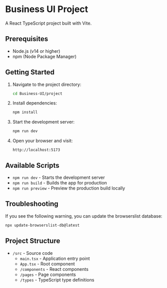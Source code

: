 # Business UI Project

A React TypeScript project built with Vite.

## Prerequisites

- Node.js (v14 or higher)
- npm (Node Package Manager)

## Getting Started

1. Navigate to the project directory:
   ```bash
   cd Business-UI/project
   ```

2. Install dependencies:
   ```bash
   npm install
   ```

3. Start the development server:
   ```bash
   npm run dev
   ```

4. Open your browser and visit:
   ```
   http://localhost:5173
   ```

## Available Scripts

- `npm run dev` - Starts the development server
- `npm run build` - Builds the app for production
- `npm run preview` - Preview the production build locally

## Troubleshooting

If you see the following warning, you can update the browserslist database:
```bash
npx update-browserslist-db@latest
```

## Project Structure

- `/src` - Source code
  - `main.tsx` - Application entry point
  - `App.tsx` - Root component
  - `/components` - React components
  - `/pages` - Page components
  - `/types` - TypeScript type definitions 